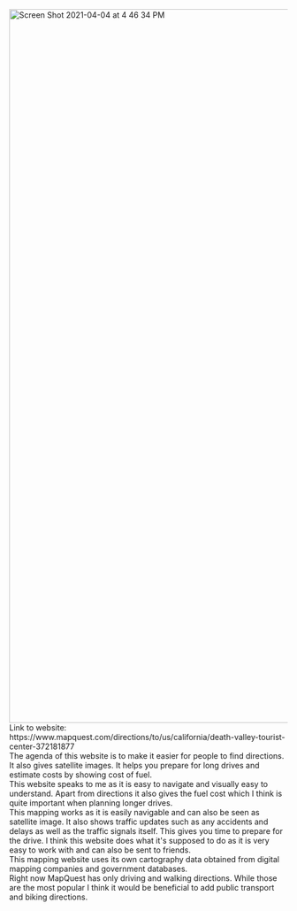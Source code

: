 <img width="1290" alt="Screen Shot 2021-04-04 at 4 46 34 PM" src="https://user-images.githubusercontent.com/49219330/113524718-537f0180-9565-11eb-8316-129b89899b63.png">
Link to website: https://www.mapquest.com/directions/to/us/california/death-valley-tourist-center-372181877
<br>
The agenda of this website is to make it easier for people to find directions. It also gives satellite images. It helps you prepare for long drives and estimate costs by showing cost of fuel.
<br>
This website speaks to me as it is easy to navigate and visually easy to understand. Apart from directions it also gives the fuel cost which I think is quite important when planning longer drives.
<br>
This mapping works as it is easily navigable and can also be seen as satellite image. It also shows traffic updates such as any accidents and delays as well as the traffic signals itself. This gives you time to prepare for the drive.
I think this website does what it's supposed to do as it is very easy to work with and can also be sent to friends. 
<br>
This mapping website uses its own cartography data obtained from digital mapping companies and government databases.
<br>
Right now MapQuest has only driving and walking directions. While those are the most popular I think it would be beneficial to add public transport and biking directions.
